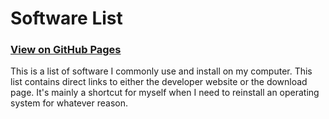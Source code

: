 # Software List

### [View on GitHub Pages](https://stephenkdavis.github.io/software/)

This is a list of software I commonly use and install on my computer. This list contains direct links to either the developer website or the download page. It's mainly a shortcut for myself when I need to reinstall an operating system for whatever reason.

